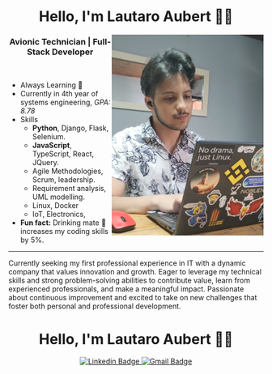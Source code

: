 <h1 align="center"> Hello, I'm Lautaro Aubert 👨‍💻 </h1>

<img src="https://raw.githubusercontent.com/LauAubert/LauAubert/refs/heads/main/me-coding.jpg" width="300" align='right'>
<h3 align="center">  Avionic Technician | Full-Stack Developer </h3> <br>




- Always Learning 🌱
- Currently in 4th year of systems engineering, *GPA: 8.78*
- Skills
    - **Python**, Django, Flask, Selenium.
    - **JavaScript**, TypeScript, React, JQuery.
    - Agile Methodologies, Scrum, leadership.
    - Requirement analysis, UML modelling.
    - Linux, Docker
    - IoT, Electronics, 
- **Fun fact:** Drinking mate 🧉 increases my coding skills by 5%.

---
Currently seeking my first professional experience in IT with a dynamic company that values innovation and growth. Eager to leverage my technical skills and strong problem-solving abilities to contribute value, learn from experienced professionals, and make a meaningful impact. Passionate about continuous improvement and excited to take on new challenges that foster both personal and professional development.

<h1 align="center"> Hello, I'm Lautaro Aubert 👨‍💻 </h1>
<div align="center">
  <a href="https://www.linkedin.com/in/lau-aubert?locale=en_US/">
    <img src="https://img.shields.io/badge/LinkedIn-0077B5?style=for-the-badge&logo=linkedin&logoColor=white&&link=https://www.linkedin.com/in/lau-aubert?locale=en_US/" alt="Linkedin Badge"/> 
  </a>
  <a href="mailto:aubertlautaroa@gmail.com">
    <img src="https://img.shields.io/badge/Gmail-D14836?style=for-the-badge&logo=gmail&logoColor=white&link=mailto:aubertlautaroa@gmail.com" alt="Gmail Badge"/>
  </a>
</div>